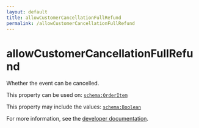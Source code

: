 ```yaml
---
layout: default
title: allowCustomerCancellationFullRefund
permalink: /allowCustomerCancellationFullRefund
---
```


# allowCustomerCancellationFullRefund
Whether the event can be cancelled.

This property can be used on: [`schema:OrderItem`](https://schema.org/OrderItem)

This property may include the values: [`schema:Boolean`](https://schema.org/Boolean)

For more information, see the [developer documentation](https://developer.openactive.io/data-model/types/).